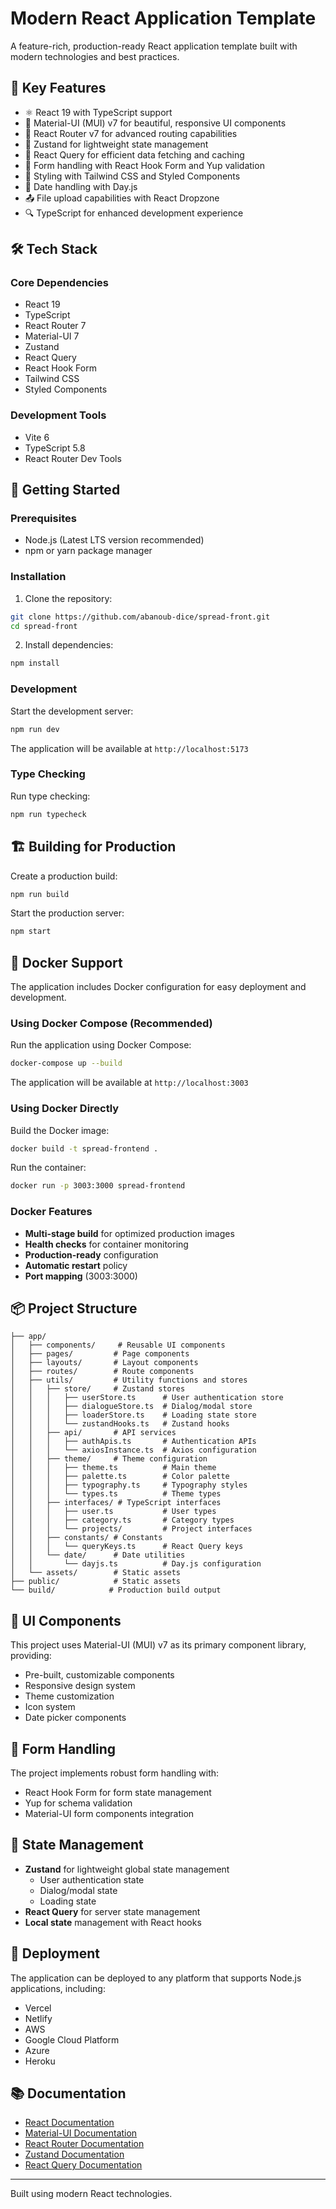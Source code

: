 # Modern React Application Template

A feature-rich, production-ready React application template built with modern technologies and best practices.

## 🚀 Key Features

- ⚛️ React 19 with TypeScript support
- 🎨 Material-UI (MUI) v7 for beautiful, responsive UI components
- 📱 React Router v7 for advanced routing capabilities
- 🎯 Zustand for lightweight state management
- 🔄 React Query for efficient data fetching and caching
- 📝 Form handling with React Hook Form and Yup validation
- 🎨 Styling with Tailwind CSS and Styled Components
- 📅 Date handling with Day.js
- 📤 File upload capabilities with React Dropzone
- 🔍 TypeScript for enhanced development experience

## 🛠️ Tech Stack

### Core Dependencies
- React 19
- TypeScript
- React Router 7
- Material-UI 7
- Zustand
- React Query
- React Hook Form
- Tailwind CSS
- Styled Components

### Development Tools
- Vite 6
- TypeScript 5.8
- React Router Dev Tools

## 🚀 Getting Started

### Prerequisites
- Node.js (Latest LTS version recommended)
- npm or yarn package manager

### Installation

1. Clone the repository:
```bash
git clone https://github.com/abanoub-dice/spread-front.git
cd spread-front
```

2. Install dependencies:
```bash
npm install
```

### Development

Start the development server:
```bash
npm run dev
```

The application will be available at `http://localhost:5173`

### Type Checking

Run type checking:
```bash
npm run typecheck
```

## 🏗️ Building for Production

Create a production build:
```bash
npm run build
```

Start the production server:
```bash
npm start
```

## 🐳 Docker Support

The application includes Docker configuration for easy deployment and development.

### Using Docker Compose (Recommended)

Run the application using Docker Compose:
```bash
docker-compose up --build
```

The application will be available at `http://localhost:3003`

### Using Docker Directly

Build the Docker image:
```bash
docker build -t spread-frontend .
```

Run the container:
```bash
docker run -p 3003:3000 spread-frontend
```

### Docker Features

- **Multi-stage build** for optimized production images
- **Health checks** for container monitoring
- **Production-ready** configuration
- **Automatic restart** policy
- **Port mapping** (3003:3000)

## 📦 Project Structure

```
├── app/
│   ├── components/     # Reusable UI components
│   ├── pages/         # Page components
│   ├── layouts/       # Layout components
│   ├── routes/        # Route components
│   ├── utils/         # Utility functions and stores
│   │   ├── store/     # Zustand stores
│   │   │   ├── userStore.ts      # User authentication store
│   │   │   ├── dialogueStore.ts  # Dialog/modal store
│   │   │   ├── loaderStore.ts    # Loading state store
│   │   │   └── zustandHooks.ts   # Zustand hooks
│   │   ├── api/       # API services
│   │   │   ├── authApis.ts       # Authentication APIs
│   │   │   └── axiosInstance.ts  # Axios configuration
│   │   ├── theme/     # Theme configuration
│   │   │   ├── theme.ts          # Main theme
│   │   │   ├── palette.ts        # Color palette
│   │   │   ├── typography.ts     # Typography styles
│   │   │   └── types.ts          # Theme types
│   │   ├── interfaces/ # TypeScript interfaces
│   │   │   ├── user.ts           # User types
│   │   │   ├── category.ts       # Category types
│   │   │   └── projects/         # Project interfaces
│   │   ├── constants/ # Constants
│   │   │   └── queryKeys.ts      # React Query keys
│   │   └── date/      # Date utilities
│   │       └── dayjs.ts          # Day.js configuration
│   └── assets/        # Static assets
├── public/            # Static assets
└── build/            # Production build output
```

## 🎨 UI Components

This project uses Material-UI (MUI) v7 as its primary component library, providing:
- Pre-built, customizable components
- Responsive design system
- Theme customization
- Icon system
- Date picker components

## 📝 Form Handling

The project implements robust form handling with:
- React Hook Form for form state management
- Yup for schema validation
- Material-UI form components integration

## 🔄 State Management

- **Zustand** for lightweight global state management
  - User authentication state
  - Dialog/modal state
  - Loading state
- **React Query** for server state management
- **Local state** management with React hooks

## 🚀 Deployment

The application can be deployed to any platform that supports Node.js applications, including:
- Vercel
- Netlify
- AWS
- Google Cloud Platform
- Azure
- Heroku

## 📚 Documentation

- [React Documentation](https://react.dev/)
- [Material-UI Documentation](https://mui.com/)
- [React Router Documentation](https://reactrouter.com/)
- [Zustand Documentation](https://zustand-demo.pmnd.rs/)
- [React Query Documentation](https://tanstack.com/query/latest)


---

Built using modern React technologies.
